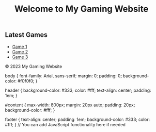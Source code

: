 <!DOCTYPE html>
<html lang="en">
<head>
    <meta charset="UTF-8">
    <meta name="viewport" content="width=device-width, initial-scale=1.0">
    <title>My Gaming Website</title>
    <link rel="stylesheet" href="style.css">
</head>
<body>
    <header>
        <h1>Welcome to My Gaming Website</h1>
    </header>
    <section id="content">
        <h2>Latest Games</h2>
        <ul>
            <li><a href="#">Game 1</a></li>
            <li><a href="#">Game 2</a></li>
            <li><a href="#">Game 3</a></li>
        </ul>
    </section>
    <footer>
        <p>&copy; 2023 My Gaming Website</p>
    </footer>
    <script src="script.js"></script>
</body>
</html>
body {
    font-family: Arial, sans-serif;
    margin: 0;
    padding: 0;
    background-color: #f0f0f0;
}

header {
    background-color: #333;
    color: #fff;
    text-align: center;
    padding: 1em;
}

#content {
    max-width: 800px;
    margin: 20px auto;
    padding: 20px;
    background-color: #fff;
}

footer {
    text-align: center;
    padding: 1em;
    background-color: #333;
    color: #fff;
}
// You can add JavaScript functionality here if needed
